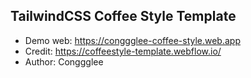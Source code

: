 ## TailwindCSS Coffee Style Template

- Demo web: https://conggglee-coffee-style.web.app
- Credit: https://coffeestyle-template.webflow.io/
- Author: Conggglee
